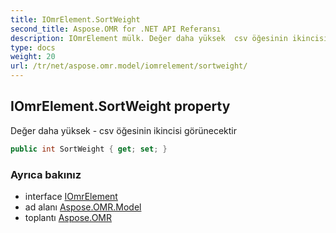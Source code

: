 ```yaml
---
title: IOmrElement.SortWeight
second_title: Aspose.OMR for .NET API Referansı
description: IOmrElement mülk. Değer daha yüksek  csv öğesinin ikincisi görünecektir
type: docs
weight: 20
url: /tr/net/aspose.omr.model/iomrelement/sortweight/
---
```

## IOmrElement.SortWeight property

Değer daha yüksek - csv öğesinin ikincisi görünecektir

```csharp
public int SortWeight { get; set; }
```

### Ayrıca bakınız

* interface [IOmrElement](../)
* ad alanı [Aspose.OMR.Model](../../iomrelement/)
* toplantı [Aspose.OMR](../../../)


